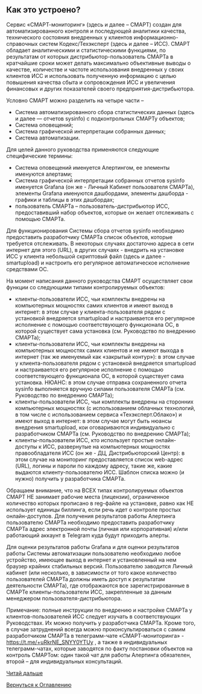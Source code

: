 ## Как это устроено?

Сервис «СМАРТ-мониторинг» (здесь и далее – СМАРТ) создан для автоматизированного контроля и последующей аналитики качества, технического состояния внедренных у клиентов информационно-справочных систем Кодекс/Техэксперт (здесь и далее – ИСС). 
СМАРТ обладает аналитическими и статистическими функциями, по результатам от которых дистрибьютор-пользователь СМАРТа в кратчайшие сроки может делать максимально объективные выводы о качестве, количестве и частоте использования внедренных у своих клиентов ИСС и использовать полученную информацию с целью повышения качества сбыта и сопровождения ИСС и увеличения финансовых и других показателей своего предприятия-дистрибьютора.

Условно СМАРТ можно разделить на четыре части – 
- Система автоматизированного сбора статистических данных (здесь и далее — отчетов sysinfo) с подконтрольных СМАРТу объектов; 
- Система оповещений; 
- Система графической интерпретации собранных данных;
- Система автоматизации.

Для целей данного руководства применяются следующие специфические термины: 
- Система оповещений именуется Алертингом, ее элементы именуются алертами;
- Система графической интерпретации собранных отчетов sysinfo именуется Grafana (он же - Личный Кабинет пользователя СМАРТа), элементы Grafana именуются дашбордами, элементы дашборда - графики и таблицы в этих дашбордах;
- пользователь СМАРТа – пользователь-дистрибьютор ИСС, предоставивший набор объектов, которые он желает отслеживать с помощью СМАРТа.

Для функционирования Системы сбора отчетов sysinfo необходимо предоставить разработчику СМАРТа список объектов, которые требуется отслеживать. 
В некоторых случаях достаточно адреса в сети интернет для этого (URL), в других случаях - внедрить на установке ИСС у клиента небольшой скриптовый файл (здесь и далее - smartupload) и настроить его регулярное автоматическое исполнение средствами ОС. 

На момент написания данного руководства СМАРТ осуществляет свои функции со следующими типами контролируемых объектов: 
- клиенты-пользователи ИСС, чьи комплекты внедрены на компьютерных мощностях самих клиентов и имеют выход в интернет: в этом случае у клиента-пользователя рядом с установкой внедряется smartupload и настраивается его регулярное исполнение с помощью соответствующего функционала ОС, в которой существует сама установка (см. Руководство по внедрению СМАРТа);
- клиенты-пользователи ИСС, чьи комплекты внедрены на компьютерных мощностях самих клиентов и не имеют выхода в интернет (так же именуемый как «закрытый контур»): в этом случае у клиента-пользователя рядом с установкой внедряется smartupload и настраивается его регулярное исполнение с помощью соответствующего функционала ОС, в которой существует сама установка. НЮАНС: в этом случае отправка сохраненного отчета sysinfo выполняется вручную силами пользователя СМАРТа (см. Руководство по внедрению СМАРТа);
- клиенты-пользователи ИСС, чьи комплекты внедрены на сторонних компьютерных мощностях (с использованием облачных технологий, в том числе с использованием сервиса «Техэксперт.Облако») и имеют выход в интернет: в этом случае могут быть нюансы внедрения smartupload, кои оговариваются индивидуально с разработчиком СМАРТа (см. Руководство по внедрению СМАРТа);
- клиенты-пользователи ИСС, кто использует простые онлайн-доступы к ИСС, развернутые на компьютерных мощностях правообладателя ИСС (он же - ДЦ, Дистрибьюторский Центр): в этом случае на мониторинг предоставляется список web-адрес (URL), логины и пароли по каждому адресу, такие же, какие выдаются клиенту-пользователю ИСС. Шаблон списка можно (и нужно) получить у разработчика СМАРТа.

Обращаем внимание, что на ВСЕХ типах контролируемых объектов СМАРТ НЕ занимает рабочие места (лицензии), ограниченное количество которых прописано в reg-файле на установке, равно как НЕ использует единицы биллинга, если речь идет о контроле простых онлайн-доступов.
Для получения результатов работы Алертинга пользователю СМАРТа необходимо предоставить разработчику СМАРТа адрес электронной почты (личная или корпоративная) и/или работающий аккаунт в Telegram куда будут приходить алерты.

Для оценки результатов работы Grafana и для оценки результатов работы Системы автоматизации пользователю необходимо любое устройство, имеющее выход в интернет и установленный на нем браузер крайних стабильных версий. 
Пользователю заводится Личный кабинет (или несколько, в зависимости от того какое количество пользователей СМАРТа должны иметь доступ к результатам деятельности СМАРТа), где отображаются все зарегистрированные в СМАРТе клиенты-пользователи ИСС, закрепленные за данным менеджером пользователя-дистрибьютора.

Примечание: полные инструкции по внедрению и настройке СМАРТа у клиентов-пользователей ИСС следует изучать в соответствующих Руководствах. 
Их можно получить у разработчика СМАРТа. 
Кроме того, в случае затруднений всегда можно проконсультироваться с самим разработчиком СМАРТа в телеграмм-чате «СМАРТ-мониторинга» - https://t.me/+uRkrNE_SNYY0YTUy , а также в индивидуальных телеграмм-чатах, которые заводятся по факту постановки объектов на контроль СМАРТом: один такой чат для работы Алертинга обязателен, второй – для индивидуальных консультаций.

[Читай дальше](chapter-20.md)

[Вернуться к Оглавлению](Readme.md)